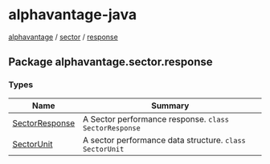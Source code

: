 # alphavantage-java

[alphavantage] / [sector] / [response]

## Package alphavantage.sector.response

### Types

|Name|Summary|
|----|-------|
|[SectorResponse]| A Sector performance response. `class SectorResponse`|
|[SectorUnit]| A sector performance data structure. `class SectorUnit`|

[alphavantage]: ../alphavantage/index.md
[sector]: ./index.md
[SectorResponse]: ./sector-response.md
[SectorUnit]: ./sector-unit.md
[response]: ./response.md
